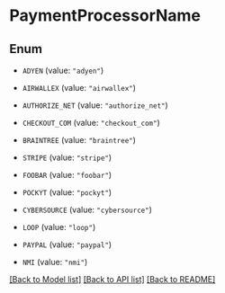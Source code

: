 # PaymentProcessorName

## Enum


* `ADYEN` (value: `"adyen"`)

* `AIRWALLEX` (value: `"airwallex"`)

* `AUTHORIZE_NET` (value: `"authorize_net"`)

* `CHECKOUT_COM` (value: `"checkout_com"`)

* `BRAINTREE` (value: `"braintree"`)

* `STRIPE` (value: `"stripe"`)

* `FOOBAR` (value: `"foobar"`)

* `POCKYT` (value: `"pockyt"`)

* `CYBERSOURCE` (value: `"cybersource"`)

* `LOOP` (value: `"loop"`)

* `PAYPAL` (value: `"paypal"`)

* `NMI` (value: `"nmi"`)


[[Back to Model list]](../README.md#documentation-for-models) [[Back to API list]](../README.md#documentation-for-api-endpoints) [[Back to README]](../README.md)



